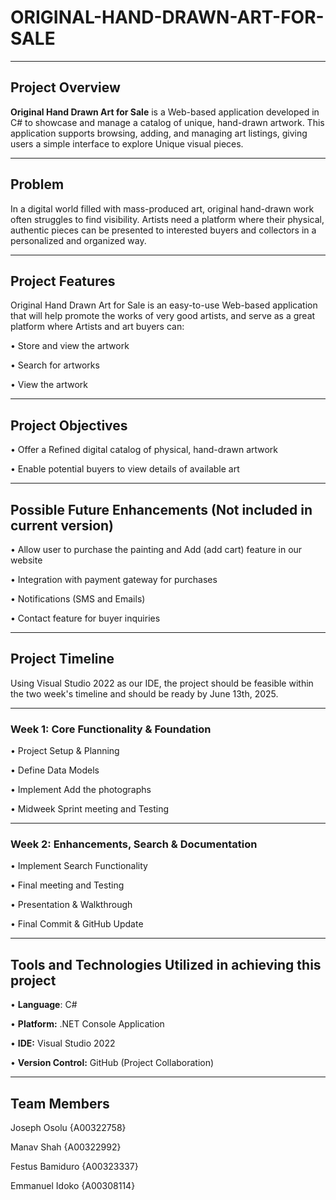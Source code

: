 # ORIGINAL-HAND-DRAWN-ART-FOR-SALE
___
## **Project Overview**
**Original Hand Drawn Art for Sale** is a Web-based application developed in C# to showcase and manage a catalog of unique, hand-drawn artwork. This application supports browsing, adding, and managing art listings, giving users a simple interface to explore Unique visual pieces.

___
## **Problem**
In a digital world filled with mass-produced art, original hand-drawn work often struggles to find visibility. Artists need a platform where their physical, authentic pieces can be presented to interested buyers and collectors in a personalized and organized way.

___
## Project Features 
Original Hand Drawn Art for Sale is an easy-to-use Web-based application that will help promote the works of very good artists, and serve as a great platform where Artists and art buyers can:

•	Store and view the artwork

•	Search for artworks

•	View the artwork


___
## **Project Objectives**

•	Offer a Refined digital catalog of physical, hand-drawn artwork

•	Enable potential buyers to view details of available art

___

## **Possible Future Enhancements (Not included in current version)**

•	Allow user to purchase the painting and Add (add cart) feature in our website

•	Integration with payment gateway for purchases

•	Notifications (SMS and Emails) 

•	Contact feature for buyer inquiries

______

## **Project Timeline**
Using Visual Studio 2022 as our IDE, the project should be feasible within the two week's timeline and should be ready by June 13th, 2025.
___

### **Week 1: Core Functionality & Foundation**

•	Project Setup & Planning

•	Define Data Models

•	Implement Add the photographs

•	Midweek Sprint meeting and Testing
___

### **Week 2: Enhancements, Search & Documentation**

•	Implement Search Functionality

•	Final meeting and Testing

•	Presentation & Walkthrough

•	Final Commit & GitHub Update
___

## **Tools and Technologies Utilized in achieving this project**

•	**Language**: C#

•	**Platform:** .NET Console Application

•	**IDE:** Visual Studio 2022

• **Version Control:** GitHub (Project Collaboration)
___

## **Team Members**

Joseph Osolu {A00322758}

Manav Shah {A00322992}

Festus Bamiduro {A00323337}

Emmanuel Idoko {A00308114}
